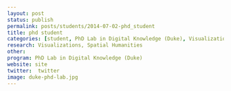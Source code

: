 ```yaml
---
layout: post
status: publish
permalink: posts/students/2014-07-02-phd_student
title: phd student
categories: [student, PhD Lab in Digital Knowledge (Duke), Visualizations, Spatial Humanities]
research: Visualizations, Spatial Humanities
other: 
program: PhD Lab in Digital Knowledge (Duke)
website: site
twitter:  twitter
image: duke-phd-lab.jpg
---
```


